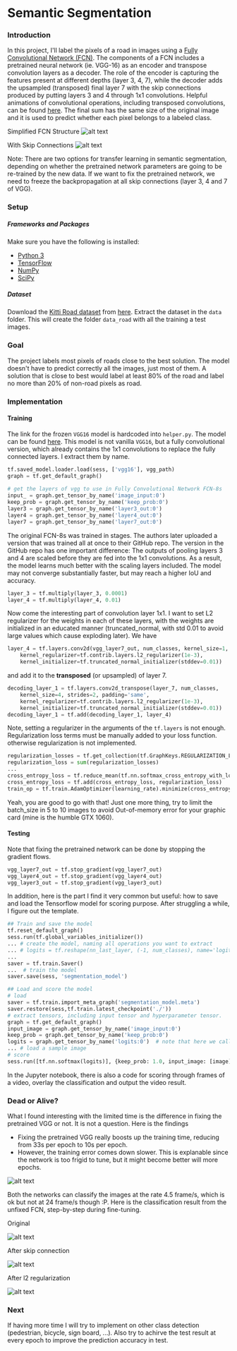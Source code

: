 # Semantic Segmentation
[architecture1]: ./images/architecture1.png
[bike]: ./images/bike.png
[VGGfreeze]: ./images/VGGfreeze.png
[um_000003_0]: ./images/um_000003_0.png
[um_000003_1]: ./images/um_000003_1.png
[um_000003_2]: ./images/um_000003_2.png


### Introduction
In this project, I'll label the pixels of a road in images using a [Fully Convolutional Network (FCN)](https://people.eecs.berkeley.edu/~jonlong/long_shelhamer_fcn.pdf). The components of a FCN includes a pretrained neural network (ie. VGG-16) as an encoder and transpose convolution layers as a decoder. The role of the encoder is capturing the features present at different depths (layer 3, 4, 7), while the decoder adds the upsampled (transposed) final layer 7 with the skip connections produced by putting layers 3 and 4 through 1x1 convolutions. Helpful animations of convolutional operations, including transposed convolutions, can be found [here](https://github.com/vdumoulin/conv_arithmetic). The final sum has the same size of the original image and it is used to predict whether each pixel belongs to a labeled class.

Simplified FCN Structure
![alt text][architecture1]

With Skip Connections
![alt text][bike]

Note: There are two options for transfer learning in semantic segmentation, depending on whether the pretrained network parameters are going to be re-trained by the new data. If we want to fix the pretrained network, we need to freeze the backpropagation at all skip connections (layer 3, 4 and 7 of VGG).

### Setup
##### Frameworks and Packages
Make sure you have the following is installed:
 - [Python 3](https://www.python.org/)
 - [TensorFlow](https://www.tensorflow.org/)
 - [NumPy](http://www.numpy.org/)
 - [SciPy](https://www.scipy.org/)
##### Dataset
Download the [Kitti Road dataset](http://www.cvlibs.net/datasets/kitti/eval_road.php) from [here](http://www.cvlibs.net/download.php?file=data_road.zip).  Extract the dataset in the `data` folder.  This will create the folder `data_road` with all the training a test images.

### Goal

The project labels most pixels of roads close to the best solution. The model doesn't have to predict correctly all the images, just most of them. A solution that is close to best would label at least 80% of the road and label no more than 20% of non-road pixels as road.

### Implementation

#### Training

The link for the frozen `VGG16` model is hardcoded into `helper.py`.  The model can be found [here](https://s3-us-west-1.amazonaws.com/udacity-selfdrivingcar/vgg.zip). This model is not vanilla `VGG16`, but a fully convolutional version, which already contains the 1x1 convolutions to replace the fully connected layers. I extract them by name.

```python
tf.saved_model.loader.load(sess, ['vgg16'], vgg_path)
graph = tf.get_default_graph()
    
# get the layers of vgg to use in Fully Convolutional Network FCN-8s
input_ = graph.get_tensor_by_name('image_input:0')
keep_prob = graph.get_tensor_by_name('keep_prob:0')
layer3 = graph.get_tensor_by_name('layer3_out:0')
layer4 = graph.get_tensor_by_name('layer4_out:0')
layer7 = graph.get_tensor_by_name('layer7_out:0')
```

The original FCN-8s was trained in stages. The authors later uploaded a version that was trained all at once to their GitHub repo.  The version in the GitHub repo has one important difference: The outputs of pooling layers 3 and 4 are scaled before they are fed into the 1x1 convolutions.  As a result, the model learns much better with the scaling layers included. The model may not converge substantially faster, but may reach a higher IoU and accuracy. 

```python
layer_3 = tf.multiply(layer_3, 0.0001)
layer_4 = tf.multiply(layer_4, 0.01)
```    

Now come the interesting part of convolution layer 1x1. I want to set L2 regularizer for the weights in each of these layers, with the weights are initialized in an educated manner (truncated_normal, with std 0.01 to avoid large values which cause exploding later). We have

```python
layer_4 = tf.layers.conv2d(vgg_layer7_out, num_classes, kernel_size=1, padding='same',
    kernel_regularizer=tf.contrib.layers.l2_regularizer(1e-3),
    kernel_initializer=tf.truncated_normal_initializer(stddev=0.01))
```

and add it to the **transposed** (or upsampled) of layer 7.

```python
decoding_layer_1 = tf.layers.conv2d_transpose(layer_7, num_classes, 
    kernel_size=4, strides=2, padding='same', 
    kernel_regularizer=tf.contrib.layers.l2_regularizer(1e-3),
    kernel_initializer=tf.truncated_normal_initializer(stddev=0.01))
decoding_layer_1 = tf.add(decoding_layer_1, layer_4)
```

Note, setting a regularizer in the arguments of the `tf.layers` is not enough. Regularization loss terms must be manually added to your loss function. otherwise regularization is not implemented.

```python
regularization_losses = tf.get_collection(tf.GraphKeys.REGULARIZATION_LOSSES)
regularization_loss = sum(regularization_losses)
...
cross_entropy_loss = tf.reduce_mean(tf.nn.softmax_cross_entropy_with_logits(logits=logits, labels=labels))    
cross_entropy_loss = tf.add(cross_entropy_loss, regularization_loss)
train_op = tf.train.AdamOptimizer(learning_rate).minimize(cross_entropy_loss)
```

Yeah, you are good to go with that! Just one more thing, try to limit the batch_size in 5 to 10 images to avoid Out-of-memory error for your graphic card (mine is the humble GTX 1060).

#### Testing

Note that fixing the pretrained network can be done by stopping the gradient flows.

```python
vgg_layer7_out = tf.stop_gradient(vgg_layer7_out)
vgg_layer4_out = tf.stop_gradient(vgg_layer4_out)
vgg_layer3_out = tf.stop_gradient(vgg_layer3_out)
```

In addition, here is the part I find it very common but useful: how to save and load the Tensorflow model for scoring purpose. After struggling a while, I figure out the template.

```python
## Train and save the model
tf.reset_default_graph()
sess.run(tf.global_variables_initializer())
... # create the model, naming all operations you want to extract
... # logits = tf.reshape(nn_last_layer, (-1, num_classes), name='logits')
...
saver = tf.train.Saver()
...  # train the model
saver.save(sess, 'segmentation_model')

## Load and score the model
# load
saver = tf.train.import_meta_graph('segmentation_model.meta')
saver.restore(sess,tf.train.latest_checkpoint('./'))
# extract tensors, including input tensor and hyperparameter tensor.
graph = tf.get_default_graph()
input_image = graph.get_tensor_by_name('image_input:0')
keep_prob = graph.get_tensor_by_name('keep_prob:0')
logits = graph.get_tensor_by_name('logits:0')  # note that here we call the TENSOR as the result of operation, not the operation itself. Call it by operation_name::x.
... # load a sample image
# score
sess.run([tf.nn.softmax(logits)], {keep_prob: 1.0, input_image: [image]})
```

In the Jupyter notebook, there is also a code for scoring through frames of a video, overlay the classification and output the video result.

### Dead or Alive?

What I found interesting with the limited time is the difference in fixing the pretrained VGG or not. It is not a  question. Here is the findings

- Fixing the pretrained VGG really boosts up the training time, reducing from 33s per epoch to 10s per epoch.
- However, the training error comes down slower. This is explanable since the network is too frigid to tune, but it might become better will more epochs.

![alt text][VGGfreeze]

Both the networks can classify the images at the rate 4.5 frame/s, which is ok but not at 24 frame/s though :P. Here is the classification result from the unfixed FCN, step-by-step during fine-tuning.

Original

![alt text][um_000003_0]

After skip connection

![alt text][um_000003_1]

After l2 regularization

![alt text][um_000003_2]

### Next

If having more time I will try to implement on other class detection (pedestrian, bicycle, sign board, ...). Also try to achirve the test result at every epoch to improve the prediction accuracy in test.
